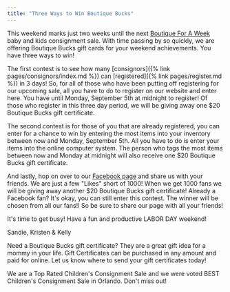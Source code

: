 ```yaml
---
title: "Three Ways to Win Boutique Bucks"
---
```


This weekend marks just two weeks until the next [Boutique For A Week](/) baby and kids consignment sale. With time passing by so quickly, we are offering Boutique Bucks gift cards for your weekend achievements. You have three ways to win!

The first contest is to see how many [consignors]({% link pages/consignors/index.md %}) can [registered]({% link pages/register.md %}) in 3 days! So, for all of those who have been putting off registering for our upcoming sale, all you have to do to register on our website and enter here. You have until Monday, September 5th at midnight to register! Of those who register in this three day period, we will be giving away one $20 Boutique Bucks gift certificate.

The second contest is for those of you that are already registered, you can enter for a chance to win by entering the most items into your inventory between now and Monday, September 5th. All you have to do is enter your items into the online computer system. The person who tags the most items between now and Monday at midnight will also receive one $20 Boutique Bucks gift certificate.

And lastly, hop on over to our [Facebook page](https://www.facebook.com/boutiqueforaweek) and share us with your friends. We are just a few "Likes" short of 1000! When we get 1000 fans we will be giving away another $20 Boutique Bucks gift certificate! Already a Facebook fan? It's okay, you can still enter this contest. The winner will be chosen from all our fans!I So be sure to share our page with all your friends!

It's time to get busy! Have a fun and productive LABOR DAY weekend!  

Sandie, Kristen & Kelly

Need a Boutique Bucks gift certificate? They are a great gift idea for a mommy in your life. Gift Certificates can be purchased in any amount and paid for online. Let us know where to send your gift certificates today!

We are a Top Rated Children's Consignment Sale and we were voted BEST Children's Consignment Sale in Orlando. Don't miss out!
